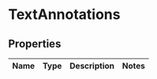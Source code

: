 # TextAnnotations

## Properties
Name | Type | Description | Notes
------------ | ------------- | ------------- | -------------
